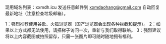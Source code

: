 现用域名列表：xxmdh.icu
发送任意邮件到 xxmdaohang@gmail.com 自动回复最新地址（注意检查垃圾邮箱）。

1：强烈推荐使用谷歌、火狐浏览器（国产浏览器会出现各种拦截和提示）。
2：如果以上方式都无法使用，请搭梯子访问一次，重新与我们取得联络。
3：强烈建议将以上内容截图或拍照留存，只需一张图片即可随时随地拥有福利。
